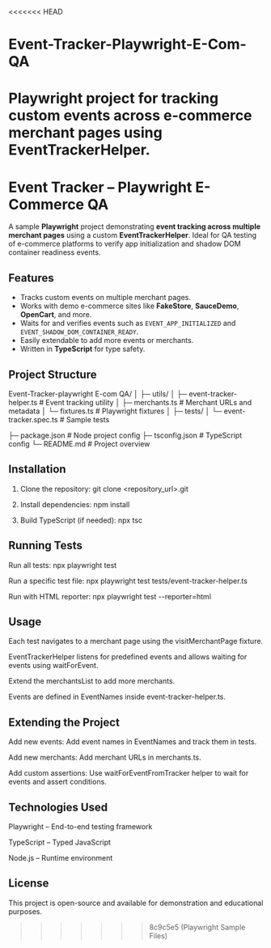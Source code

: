 <<<<<<< HEAD
# Event-Tracker-Playwright-E-Com-QA
Playwright project for tracking custom events across e-commerce merchant pages using EventTrackerHelper.
=======
# Event Tracker – Playwright E-Commerce QA

A sample **Playwright** project demonstrating **event tracking across multiple merchant pages** using a custom **EventTrackerHelper**. Ideal for QA testing of e-commerce platforms to verify app initialization and shadow DOM container readiness events.


## Features

- Tracks custom events on multiple merchant pages.
- Works with demo e-commerce sites like **FakeStore**, **SauceDemo**, **OpenCart**, and more.
- Waits for and verifies events such as `EVENT_APP_INITIALIZED` and `EVENT_SHADOW_DOM_CONTAINER_READY`.
- Easily extendable to add more events or merchants.
- Written in **TypeScript** for type safety.


## Project Structure
Event-Tracker-playwright E-com QA/
│
├─ utils/
│ ├─ event-tracker-helper.ts # Event tracking utility
│ ├─ merchants.ts # Merchant URLs and metadata
│ └─ fixtures.ts # Playwright fixtures
│
├─ tests/
│ └─ event-tracker.spec.ts # Sample tests 

├─ package.json # Node project config
├─ tsconfig.json # TypeScript config
└─ README.md # Project overview

## Installation

1. Clone the repository:
git clone <repository_url>.git

2. Install dependencies:
npm install

3. Build TypeScript (if needed):
npx tsc

## Running Tests

Run all tests:
npx playwright test

Run a specific test file:
npx playwright test tests/event-tracker-helper.ts

Run with HTML reporter:
npx playwright test --reporter=html

## Usage

Each test navigates to a merchant page using the visitMerchantPage fixture.

EventTrackerHelper listens for predefined events and allows waiting for events using waitForEvent.

Extend the merchantsList to add more merchants.

Events are defined in EventNames inside event-tracker-helper.ts.

## Extending the Project

Add new events: Add event names in EventNames and track them in tests.

Add new merchants: Add merchant URLs in merchants.ts.

Add custom assertions: Use waitForEventFromTracker helper to wait for events and assert conditions.

## Technologies Used

Playwright
 – End-to-end testing framework

TypeScript – Typed JavaScript

Node.js – Runtime environment

## License
This project is open-source and available for demonstration and educational purposes.
>>>>>>> 8c9c5e5 (Playwright Sample Files)

